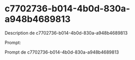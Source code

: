 # c7702736-b014-4b0d-830a-a948b4689813

Description de c7702736-b014-4b0d-830a-a948b4689813

Prompt:

Prompt de c7702736-b014-4b0d-830a-a948b4689813